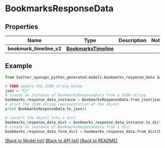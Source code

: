 # BookmarksResponseData


## Properties
Name | Type | Description | Notes
------------ | ------------- | ------------- | -------------
**bookmark_timeline_v2** | [**BookmarksTimeline**](BookmarksTimeline.md) |  | 

## Example

```python
from twitter_openapi_python_generated.models.bookmarks_response_data import BookmarksResponseData

# TODO update the JSON string below
json = "{}"
# create an instance of BookmarksResponseData from a JSON string
bookmarks_response_data_instance = BookmarksResponseData.from_json(json)
# print the JSON string representation of the object
print BookmarksResponseData.to_json()

# convert the object into a dict
bookmarks_response_data_dict = bookmarks_response_data_instance.to_dict()
# create an instance of BookmarksResponseData from a dict
bookmarks_response_data_form_dict = bookmarks_response_data.from_dict(bookmarks_response_data_dict)
```
[[Back to Model list]](../README.md#documentation-for-models) [[Back to API list]](../README.md#documentation-for-api-endpoints) [[Back to README]](../README.md)


